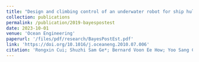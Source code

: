 ```yaml
---
title: "Design and climbing control of an underwater robot for ship hull cleaning"
collection: publications
permalink: /publication/2019-bayespostest
date: 2023-10-01
venue: 'Ocean Engineering'
paperurl: '/files/pdf/research/BayesPostEst.pdf'
link: 'https://doi.org/10.1016/j.oceaneng.2010.07.006'
citation: 'Rongxin Cui; Shuzhi Sam Ge*; Bernard Voon Ee How; Yoo Sang Choo. &quot;Leader-follower formation control of underactuated autonomous underwater vehicles.&quot; <i>Ocean Engineering</i>, 2010, 37(17-18): 1491-1502. doi:10.1016/j.oceaneng.2010.07.006'
---
```

